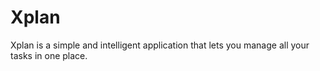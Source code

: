 # Xplan
Xplan is a simple and intelligent application that lets you manage all your tasks in one place.
